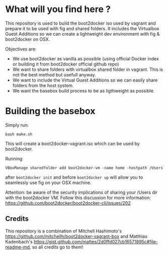 # What will you find here ?

This repository is used to build the boot2docker iso used by vagrant and
prepare it to be used with fig and shared folders. It includes the Virtualbox
Guest Additions so we can create a lightweight dev environment with fig & 
boot2docker on OSX.

Objectives are:
- We use boot2docker as vanilla as possible (using official Docker index or building it from boot2docker official github repo)
- We want to share folders with virtualbox shared folder in vagrant. This is not the best method but usefull anyway.
- We want to include the Virtual Guest Additions so we can easily share folders from the host system.
- We want the basebox build process to be as ligthweight as possible.

# Building the basebox

Simply run:
```
bash make.sh
```

This will create a boot2docker-vagrant.iso which can be used by boot2docker.

Running
```
VBoxManage sharedfolder add boot2docker-vm -name home -hostpath /Users
```
after `boot2docker init` and before `boot2docker up` will allow you to seamlessly
use fig on your OSX machine.

Attention: be aware of the security implications of sharing your /Users dir with
the boot2docker VM. Follow this discussion for more information: https://github.com/boot2docker/boot2docker-cli/issues/202

## Credits

This repository is a combination of Mitchell Hashimoto's https://github.com/mitchellh/boot2docker-vagrant-box and Matthias Kadenbach's https://gist.github.com/mattes/2d0ffd027cb16571895c#file-readme-md, so all credits go to them!
